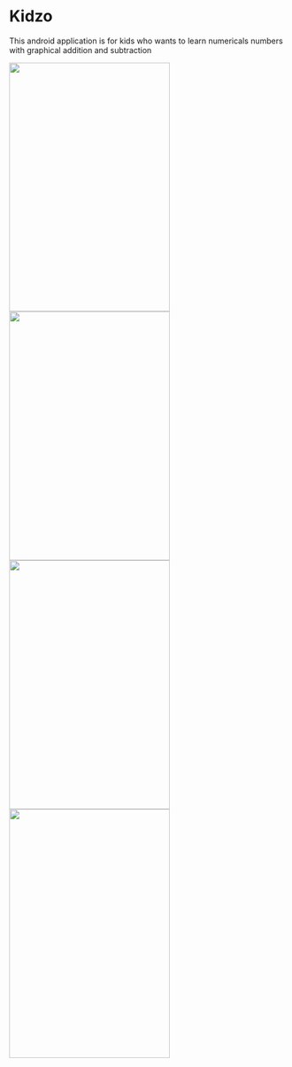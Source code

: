 # Kidzo
This android application is for kids who wants to learn numericals numbers  with graphical addition and subtraction   

<p float ="left">
<img src ="https://user-images.githubusercontent.com/20206625/43831350-76cb6836-9b21-11e8-9991-add8f3502008.png" width="290" height="450">

<img src ="https://user-images.githubusercontent.com/20206625/43831861-20d7993e-9b23-11e8-9a6d-c71ad4ae07fe.png" width="290" height="450">

<img src ="https://user-images.githubusercontent.com/20206625/43831900-4cd75114-9b23-11e8-8adf-037b87029e8e.png" width="290" height="450">

<img src ="https://user-images.githubusercontent.com/20206625/43831939-6c3d50d0-9b23-11e8-93eb-9f560e615dd1.png" width="290" height="450">
</p>
